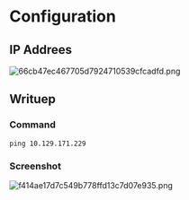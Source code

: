 # Configuration
## IP Addrees
![66cb47ec467705d7924710539cfcadfd.png](../../_resources/66cb47ec467705d7924710539cfcadfd.png)

## Writuep
### Command
`ping 10.129.171.229`

### Screenshot
![f414ae17d7c549b778ffd13c7d07e935.png](../../_resources/f414ae17d7c549b778ffd13c7d07e935.png)